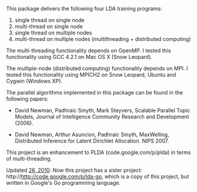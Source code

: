 This package delivers the following four LDA training programs:
  1. single thread on single node
  1. multi-thread on single node
  1. single thread on multiple nodes
  1. multi-thread on multiple nodes  (multithreading + distributed computing)

The multi-threading functionality depends on OpenMP.  I tested this
functionality using GCC 4.2.1 on Mac OS X (Snow Leopard).

The multiple-node (distributed computing) functionality depends on
MPI.  I tested this functionality using MPICH2 on Snow Leopard, Ubuntu
and Cygwin (Windows XP).

The parallel algorithms implemented in this package can be found in
the following papers:

  * David Newman, Padhraic Smyth, Mark Steyvers, Scalable Parallel Topic Models, Journal of Intelligence Community Research and Development (2006).

  * David Newman, Arthur Asuncion, Padhraic Smyth, MaxWelling, Distributed Inference for Latent Dirichlet Allocation.  NIPS 2007.

This project is an enhancement to PLDA (code.google.com/p/plda) in terms of multi-threading.

Updated [26, 2010](March.md): Now this project has a sister project: http://http://code.google.com/p/lda-go, which is a copy of this project, but written in Google's Go programming language.